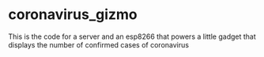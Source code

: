# coronavirus_gizmo
This is the code for a server and an esp8266 that powers a little gadget that displays the number of confirmed cases of coronavirus
